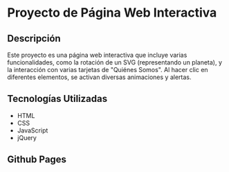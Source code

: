 # Proyecto de Página Web Interactiva

## Descripción

Este proyecto es una página web interactiva que incluye varias funcionalidades, como la rotación de un SVG (representando un planeta), y la interacción con varias tarjetas de "Quiénes Somos". Al hacer clic en diferentes elementos, se activan diversas animaciones y alertas.

## Tecnologías Utilizadas

- HTML
- CSS
- JavaScript
- jQuery


## Github Pages 